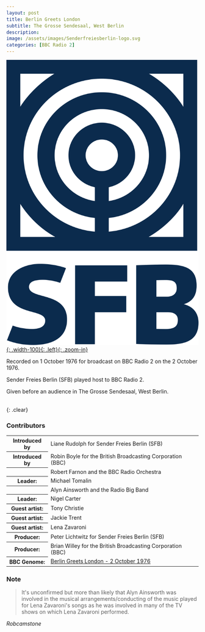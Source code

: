 ```yaml
---
layout: post
title: Berlin Greets London
subtitle: The Grosse Sendesaal, West Berlin
description:
image: /assets/images/Senderfreiesberlin-logo.svg
categories: [BBC Radio 2]
---
```


[![](/assets/images/Senderfreiesberlin-logo.svg){: .width-100}{: .left}{: .zoom-in}](/assets/images/Senderfreiesberlin-logo.svg)

Recorded on 1 October 1976 for broadcast on BBC Radio 2 on the 2 October 1976.

Sender Freies Berlin (SFB) played host to BBC Radio 2.

Given before an audience in The Grosse Sendesaal, West Berlin.

<br />{: .clear}

### Contributors
<table>
<tr><th>Introduced by</th><td>Liane Rudolph for Sender Freies Berlin (SFB)</td></tr>
<tr><th>Introduced by</th><td>Robin Boyle for the British Broadcasting Corporation (BBC)</td></tr>
<tr><th></th><td>Robert Farnon and the BBC Radio Orchestra</td></tr>
<tr><th>Leader:</th><td>Michael Tomalin</td></tr>
<tr><th></th><td>Alyn Ainsworth and the Radio Big Band</td></tr>
<tr><th>Leader:</th><td>Nigel Carter</td></tr>
<tr><th>Guest artist:</th><td>Tony Christie</td></tr>
<tr><th>Guest artist:</th><td>Jackie Trent</td></tr>
<tr><th>Guest artist:</th><td>Lena Zavaroni</td></tr>
<tr><th>Producer:</th><td>Peter Lichtwitz for Sender Freies Berlin (SFB)</td></tr>
<tr><th>Producer:</th><td>Brian Willey for the British Broadcasting Corporation (BBC)</td></tr>
<tr><th>BBC Genome:</th><td><a href="https://genome.ch.bbc.co.uk/schedules/radio2/1976-10-02#at-20.45">Berlin Greets London - 2 October 1976</a></td></tr>
</table>

### Note
> It's unconfirmed but more than likely that Alyn Ainsworth was involved in the musical arrangements/conducting of the music played for Lena Zavaroni's songs as he was involved in many of the TV shows on which Lena Zavaroni performed.

<cite>Robcamstone</cite>

